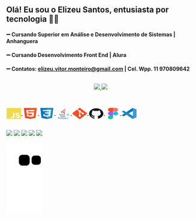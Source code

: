 ## Olá! Eu sou o Elizeu Santos, entusiasta por tecnologia 👨‍💻

#### ➖ Cursando Superior em Análise e Desenvolvimento de Sistemas | Anhanguera  
#### ➖ Cursando Desenvolvimento Front End | Alura
#### ➖ Contatos: elizeu.vitor.monteiro@gmail.com | Cel. Wpp. 11 970809642

##

<div align="center">
  <a href="https://github.com/ElizeuV">
  <img height="160em" src="https://github-readme-stats.vercel.app/api?username=ElizeuV&show_icons=true&theme=dracula&include_all_commits=true&count_private=true"/>
  <img height="160em" src="https://github-readme-stats.vercel.app/api/top-langs/?username=ElizeuV&layout=compact&langs_count=7&theme=dracula"/>
</div>
  
  ##
  
<div style="display: inline_block"><br>
  <img align="center" alt="ElizeuV-Js" height="30" width="40" src="https://raw.githubusercontent.com/devicons/devicon/master/icons/javascript/javascript-plain.svg">
  <img align="center" alt="ElizeuV-HTML" height="30" width="40" src="https://raw.githubusercontent.com/devicons/devicon/master/icons/html5/html5-original.svg">
  <img align="center" alt="ElizeuV-CSS" height="30" width="40" src="https://raw.githubusercontent.com/devicons/devicon/master/icons/css3/css3-original.svg">
   <img align="center" alt="ElizeuV-Java" height="30" width="40" src="https://raw.githubusercontent.com/devicons/devicon/master/icons/java/java-original.svg">
   <img align="center" alt="ElizeuV-Git" height="30" width="40" src="https://raw.githubusercontent.com/devicons/devicon/master/icons/git/git-original.svg">
   <img align="center" alt="ElizeuV-Git" height="30" width="40" src="https://raw.githubusercontent.com/devicons/devicon/master/icons/github/github-original.svg">
  <img align="center" alt="ElizeuV-Figma" height="30" width="40" src="https://raw.githubusercontent.com/devicons/devicon/master/icons/figma/figma-original.svg">
  <img align="center" alt="ElizeuV-Figma" height="30" width="40" src="https://raw.githubusercontent.com/devicons/devicon/master/icons/vscode/vscode-original.svg">
  
 
  
  ##
 
<div> 
  <a href="https://www.instagram.com/elizeu_vito/" target="_blank"><img src="https://img.shields.io/badge/-Instagram-%23E4405F?style=for-the-badge&logo=instagram&logoColor=white" target="_blank"></a>
 	<a href="https://twitter.com/ElizeuVito" target="_blank"><img src="https://img.shields.io/badge/Twitch-9146FF?style=for-the-badge&logo=twitch&logoColor=white" target="_blank"></a>
 <a href=""_blank"><img src="https://img.shields.io/badge/Discord-7289DA?style=for-the-badge&logo=discord&logoColor=white" target="_blank"></a> 
  <a href = "mailto:elizeu.vitor.monteiro@gmail.com"><img src="https://img.shields.io/badge/-Gmail-%23333?style=for-the-badge&logo=gmail&logoColor=white" target="_blank"></a>
  <a href="https://www.linkedin.com/in/elizeu-vito-santos-89b91b184/" target="_blank"><img src="https://img.shields.io/badge/-LinkedIn-%230077B5?style=for-the-badge&logo=linkedin&logoColor=white" target="_blank"></a> 
 
  ![Snake animation](https://github.com/ElizeuV/ElizeuV/blob/output/github-contribution-grid-snake.svg)
 
</div>

